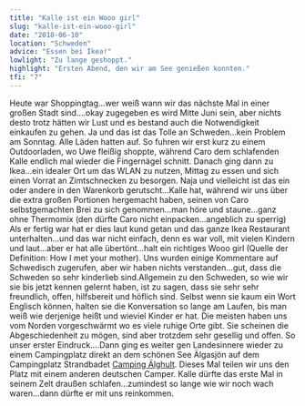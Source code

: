 ```yaml
--- 
title: "Kalle ist ein Wooo girl"
slug: "kalle-ist-ein-wooo-girl"
date: "2018-06-10"
location: "Schweden"
advice: "Essen bei Ikea!"
lowlight: "Zu lange geshoppt."
highlight: "Ersten Abend, den wir am See genießen konnten."
tfi: "7"
---
```


Heute war Shoppingtag...wer weiß wann wir das nächste Mal in einer großen Stadt sind....okay zugegeben es wird Mitte Juni sein, aber nichts desto trotz hätten wir Lust und es bestand auch die Notwendigkeit einkaufen zu gehen. Ja und das ist das Tolle an Schweden...kein Problem am Sonntag. Alle Läden hatten auf. So fuhren wir erst kurz zu einem Outdoorladen, wo Uwe fleißig shoppte, während Caro dem schlafenden Kalle endlich mal wieder die Fingernägel schnitt. Danach ging dann zu Ikea...ein idealer Ort um das WLAN zu nutzen, Mittag zu essen und sich einen Vorrat an Zimtschnecken zu besorgen. Naja und vielleicht ist das ein oder andere in den Warenkorb gerutscht...Kalle hat, während wir uns über die extra großen Portionen hergemacht haben, seinen von Caro selbstgemachten Brei zu sich genommen...man höre und staune...ganz ohne Thermomix (den dürfte Caro nicht einpacken...angeblich zu sperrig) Als er fertig war hat er dies laut kund getan und das ganze Ikea Restaurant unterhalten...und das war nicht einfach, denn es war voll, mit vielen Kindern und laut...aber er hat alle übertönt...halt ein richtiges Wooo girl (Quelle der Definition: How I met your mother). Uns wurden einige Kommentare auf Schwedisch zugerufen, aber wir haben nichts verstanden...gut, dass die Schweden so sehr kinderlieb sind.Allgemein zu den Schweden, so wie wir sie bis jetzt kennen gelernt haben, ist zu sagen, dass sie sehr sehr freundlich, offen, hilfsbereit und höflich sind. Selbst wenn sie kaum ein Wort Englisch können, halten sie die Konversation so lange am Laufen, bis man weiß wie derjenige heißt und wieviel Kinder er hat. Die meisten haben uns vom Norden vorgeschwärmt wo es viele ruhige Orte gibt. Sie scheinen die Abgeschiedenheit zu mögen, sind aber trotzdem sehr gesellig und offen. So unser erster Eindruck....Dann ging es weiter gen Landesinnere wieder zu einem Campingplatz direkt an dem schönen See Älgasjön auf dem Campingplatz Strandbadet [Camping Älghult](https://goo.gl/maps/pLwf7dUotLu). Dieses Mal teilen wir uns den Platz mit einem anderen deutschen Camper. Kalle dürfte das erste Mal in seinem Zelt draußen schlafen...zumindest so lange wie wir noch wach waren...dann dürfte er mit uns reinkommen.
    